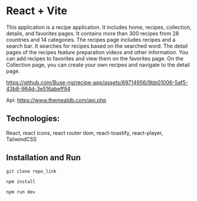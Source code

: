 # React + Vite

This application is a recipe application. It includes home, recipes, collection, details, and favorites pages. 
It contains more than 300 recipes from 28 countries and 14 categories. 
The recipes page includes recipes and a search bar. It searches for recipes based on the searched word. 
The detail pages of the recipes feature preparation videos and other information. 
You can add recipes to favorites and view them on the favorites page. 
On the Collection page, you can create your own recipes and navigate to the detail page.



https://github.com/Buse-ng/recipe-app/assets/69714956/9bb01006-5af5-43b8-964d-3e516abeff94

Api: https://www.themealdb.com/api.php

## Technologies: 
React, react icons, react router dom, react-toastify, react-player, TailwindCSS


## Installation and Run
```
git clone repo_link
```

```
npm install
```
```
npm run dev
```
